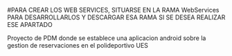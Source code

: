﻿#PARA CREAR LOS WEB SERVICES, SITUARSE EN LA RAMA  WebServices PARA DESARROLLARLOS Y DESCARGAR ESA RAMA SI SE DESEA REALIZAR ESE APARTADO
 
 
 Proyecto de PDM donde se establece una aplicacion android sobre la gestion de reservaciones en el polideportivo UES
